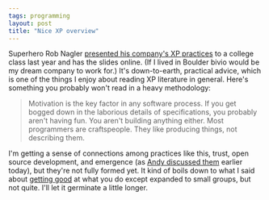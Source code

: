 ```yaml
---
tags: programming
layout: post
title: "Nice XP overview"
---
```




Superhero Rob Nagler <a href="http://www.bivio.biz/hm/csci3308-xp-intro/intro">presented his company's XP practices</a> to a college class last year and has the slides online. (If I lived in Boulder bivio would be my dream company to work for.) It's down-to-earth, practical advice, which is one of the things I enjoy about reading XP literature in general. Here's something you probably won't read in a heavy methodology:

<blockquote>Motivation is the key factor in any software process. If you get bogged down in the laborious details of specifications, you probably aren't having fun. You aren't building anything either. Most programmers are craftspeople. They like producing things, not describing them. </blockquote>

<p>I'm getting a sense of connections among practices like this, trust, open source development, and emergence (as <a href="http://www.freeroller.net/page/acoliver/20021203#what_works_doesn_t_community">Andy discussed them</a> earlier today), but they're not fully formed yet. It kind of boils down to what I said about <a href="/2002/11/12/getting_good.html">getting good</a> at what you do except expanded to small groups, but not quite. I'll let it germinate a little longer.</p>


